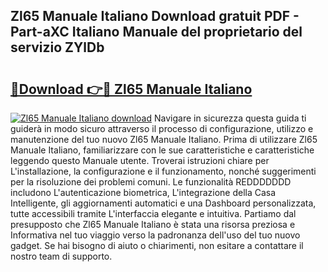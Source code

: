 ## Zl65 Manuale Italiano Download gratuit PDF - Part-aXC Italiano Manuale del proprietario del servizio ZYlDb

# <h2><a href="http://dfd640.blite.top/?on=Zl65+Manuale+Italiano">🔗Download 👉🔴 Zl65 Manuale Italiano</a></h2>

[![Zl65 Manuale Italiano download](https://i.imgur.com/lujVjoI.png)](http://dfd640.blite.top/?on=Zl65+Manuale+Italiano)
Navigare in sicurezza questa guida ti guiderà in modo sicuro attraverso il processo di configurazione, utilizzo e manutenzione del tuo nuovo Zl65 Manuale Italiano. Prima di utilizzare Zl65 Manuale Italiano, familiarizzare con le sue caratteristiche e caratteristiche leggendo questo Manuale utente. Troverai istruzioni chiare per L'installazione, la configurazione e il funzionamento, nonché suggerimenti per la risoluzione dei problemi comuni. Le funzionalità REDDDDDDD includono L'autenticazione biometrica, L'integrazione della Casa Intelligente, gli aggiornamenti automatici e una Dashboard personalizzata, tutte accessibili tramite L'interfaccia elegante e intuitiva. Partiamo dal presupposto che Zl65 Manuale Italiano è stata una risorsa preziosa e Informativa nel tuo viaggio verso la padronanza dell'uso del tuo nuovo gadget. Se hai bisogno di aiuto o chiarimenti, non esitare a contattare il nostro team di supporto.
